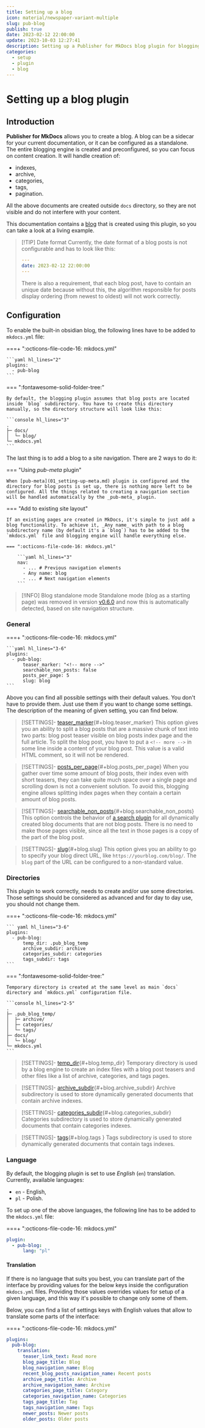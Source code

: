 ```yaml
---
title: Setting up a blog
icon: material/newspaper-variant-multiple
slug: pub-blog
publish: true
date: 2023-02-12 22:00:00
update: 2023-10-03 12:27:41
description: Setting up a Publisher for MkDocs blog plugin for blogging functionality
categories:
  - setup
  - plugin
  - blog
---
```


# Setting up a blog plugin

## Introduction

**Publisher for MkDocs** allows you to create a blog. A blog can be a sidecar for your current documentation, or it can be configured as a standalone. The entire blogging engine is created and preconfigured, so you can focus on content creation. It will handle creation of:

- indexes,
- archive,
- categories,
- tags,
- pagination.

All the above documents are created outside `docs` directory, so they are not visible and do not interfere with your content.

This documentation contains a [blog](../../../blog/) that is created using this plugin, so you can take a look at a living example.


> [!TIP] Date format
> Currently, the date format of a blog posts is not configurable and has to look like this:
> ``` yaml
> ---
> date: 2023-02-12 22:00:00
> ---
> ```
> There is also a requirement, that each blog post, have to contain an unique date because without this, the algorithm responsible for posts display ordering (from newest to oldest) will not work correctly.

## Configuration

To enable the built-in obsidian blog, the following lines have to be added to `mkdocs.yml` file:

===+ ":octicons-file-code-16: mkdocs.yml"

    ```yaml hl_lines="2"
    plugins:
      - pub-blog
    ```

=== ":fontawesome-solid-folder-tree:"

    By default, the blogging plugin assumes that blog posts are located inside `blog` subdirectory. You have to create this directory manually, so the directory structure will look like this:

    ```console hl_lines="3"
    .
    ├─ docs/
    │  └─ blog/
    └─ mkdocs.yml
    ```

The last thing is to add a blog to a site navigation. There are 2 ways to do it:

=== "Using _pub-meta_ plugin"

	When [pub-meta](01_setting-up-meta.md) plugin is configured and the directory for blog posts is set up, there is nothing more left to be configured. All the things related to creating a navigation section will be handled automatically by the _pub-meta_ plugin.

=== "Add to existing site layout"

	If an existing pages are created in MkDocs, it's simple to just add a blog functionality. To achieve it, _Any name_ with path to a blog subdirectory name (by default it's a `blog`) has to be added to the `mkdocs.yml` file and blogging engine will handle everything else.

    === ":octicons-file-code-16: mkdocs.yml"

        ```yaml hl_lines="3"
        nav:
          - ... # Previous navigation elements
          - Any name: blog
          - ... # Next navigation elements
        ```


> [!INFO] Blog standalone mode
> Standalone mode (blog as a starting page) was removed in version [v0.6.0](../../06_blog/v100-obsidian.md) and now this is automatically detected, based on site navigation structure.

### General

===+ ":octicons-file-code-16: mkdocs.yml"

	```yaml hl_lines="3-6"
	plugins:
	  - pub-blog:
		  teaser_marker: "<!-- more -->"
		  searchable_non_posts: false
		  posts_per_page: 5
		  slug: blog
	```

Above you can find all possible settings with their default values. You don't have to provide them. Just use them if you want to change some settings. The description of the meaning of given setting, you can find below.

> [!SETTINGS]- [teaser_marker](#+blog.teaser_marker){#+blog.teaser_marker}
> This option gives you an ability to split a blog posts that are a massive chunk of text into two parts: blog post teaser visible on blog posts index page and the full article. To split the blog post, you have to put a `<!-- more -->` in some line inside a content of your blog post. This value is a valid HTML comment, so it will not be rendered.

> [!SETTINGS]- [posts_per_page](#+blog.posts_per_page){#+blog.posts_per_page}
> When you gather over time some amount of blog posts, their index even with short teasers, they can take quite much space over a single page and scrolling down is not a convenient solution. To avoid this, blogging engine allows splitting index pages when they contain a certain amount of blog posts.

> [!SETTINGS]- [searchable_non_posts](#+blog.searchable_non_posts){#+blog.searchable_non_posts}
> This option controls the behavior of [a search plugin](https://squidfunk.github.io/mkdocs-material/setup/setting-up-site-search/) for all dynamically created blog documents that are not blog posts. There is no need to make those pages visible, since all the text in those pages is a copy of the part of the blog post.

> [!SETTINGS]- [slug](#+blog.slug){#+blog.slug}
> This option gives you an ability to go to specify your blog direct URL, like `https://yourblog.com/blog/`. The `blog` part of the URL can be configured to a non-standard value.

### Directories

This plugin to work correctly, needs to create and/or use some directories. Those settings should be considered as advanced and for day to day use, you should not change them.

===+ ":octicons-file-code-16: mkdocs.yml"

	``` yaml hl_lines="3-6"
	plugins:
	  - pub-blog:
		  temp_dir: .pub_blog_temp
		  archive_subdir: archive
		  categories_subdir: categories
		  tags_subdir: tags
	```

=== ":fontawesome-solid-folder-tree:"

	Temporary directory is created at the same level as main `docs` directory and `mkdocs.yml` configuration file.

	```console hl_lines="2-5"
	.
	├─ .pub_blog_temp/
	│  ├─ archive/
	│  ├─ categories/
	│  └─ tags/
	├─ docs/
	│  └─ blog/
	└─ mkdocs.yml
	```

> [!SETTINGS]- [temp_dir](#+blog.temp_dir){#+blog.temp_dir}
> Temporary directory is used by a blog engine to create an index files with a blog post teasers and other files like a list of archive, categories, and tags pages.

> [!SETTINGS]- [archive_subdir](#+blog.archive_subdir){#+blog.archive_subdir}
> Archive subdirectory is used to store dynamically generated documents that contain archive indexes.

> [!SETTINGS]- [categories_subdir](#+blog.categories_subdir){#+blog.categories_subdir}
> Categories subdirectory is used to store dynamically generated documents that contain categories indexes.

> [!SETTINGS]- [tags](#+blog.tags){#+blog.tags }
> Tags subdirectory is used to store dynamically generated documents that contain tags indexes.

### Language

By default, the blogging plugin is set to use _English_ (`en`) translation. Currently, available languages:

- `en` - English,
- `pl` - Polish.

To set up one of the above languages, the following line has to be added to the `mkdocs.yml` file:

===+ ":octicons-file-code-16: mkdocs.yml"

```yaml hl_lines="3"
plugin:
  - pub-blog:
      lang: "pl"
```

#### Translation

If there is no language that suits you best, you can translate part of the interface by providing values for the below keys inside the configuration `mkdocs.yml` files. Providing those values overrides values for setup of a given language, and this way it's possible to change only some of them.

Below, you can find a list of settings keys with English values that allow to translate some parts of the interface:

===+ ":octicons-file-code-16: mkdocs.yml"

```yaml hl_lines="3-15"
plugins:
  pub-blog:
    translation:
      teaser_link_text: Read more
      blog_page_title: Blog
      blog_navigation_name: Blog
      recent_blog_posts_navigation_name: Recent posts
      archive_page_title: Archive
      archive_navigation_name: Archive
      categories_page_title: Category
      categories_navigation_name: Categories
      tags_page_title: Tag
      tags_navigation_name: Tags
      newer_posts: Newer posts
      older_posts: Older posts
```
